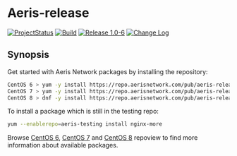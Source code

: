 # Aeris-release

[![ProjectStatus](https://img.shields.io/badge/status-active-brightgreen.svg)](#)
[![Build](https://img.shields.io/travis/karljohns0n/pkg-aeris-release/master.svg)](https://travis-ci.org/karljohns0n/pkg-aeris-release)
[![Release 1.0-6](https://img.shields.io/badge/release-1.0--6-success.svg)](#)
[![Change Log](https://img.shields.io/badge/change-log-blue.svg?style=flat)](https://repo.aerisnetwork.com/stable/centos/6/x86_64/repoview/aeris-release.html)

## Synopsis

Get started with Aeris Network packages by installing the repository:

```bash
CentOS 6 > yum -y install https://repo.aerisnetwork.com/pub/aeris-release-6.rpm
CentOS 7 > yum -y install https://repo.aerisnetwork.com/pub/aeris-release-7.rpm
CentOS 8 > dnf -y install https://repo.aerisnetwork.com/pub/aeris-release-8.rpm
```

To install a package which is still in the testing repo:

```bash
yum --enablerepo=aeris-testing install nginx-more
```

Browse [CentOS 6](https://repo.aerisnetwork.com/stable/centos/6/x86_64/repoview/), [CentOS 7](https://repo.aerisnetwork.com/stable/centos/7/x86_64/repoview/) and [CentOS 8](https://repo.aerisnetwork.com/stable/centos/8/x86_64/repoview/) repoview to find more information about available packages.
